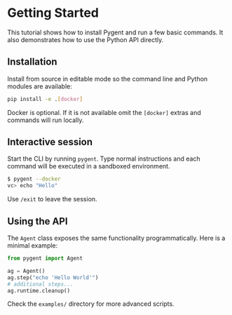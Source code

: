 # Getting Started

This tutorial shows how to install Pygent and run a few basic commands. It also demonstrates how to use the Python API directly.

## Installation

Install from source in editable mode so the command line and Python modules are available:

```bash
pip install -e .[docker]
```

Docker is optional. If it is not available omit the `[docker]` extras and commands will run locally.

## Interactive session

Start the CLI by running `pygent`. Type normal instructions and each command will be executed in a sandboxed environment.

```bash
$ pygent --docker
vc> echo "Hello"
```

Use `/exit` to leave the session.

## Using the API

The `Agent` class exposes the same functionality programmatically. Here is a minimal example:

```python
from pygent import Agent

ag = Agent()
ag.step("echo 'Hello World'")
# additional steps...
ag.runtime.cleanup()
```

Check the `examples/` directory for more advanced scripts.
